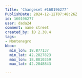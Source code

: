 ```yaml
---
Title: 'Changeset #160196277'
PublishDate: 2024-12-12T07:48:26Z
id: 160196277
user: dada24
comment: name street
created_by: iD 2.30.4
tags:
- Montenegro
bbox:
  min_lon: 18.877137
  min_lat: 42.2827823
  max_lon: 18.8810359
  max_lat: 42.2848843

---
```

